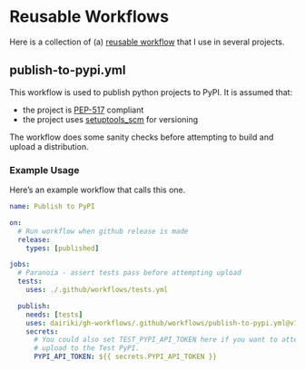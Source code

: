 # Reusable Workflows

Here is a collection of (a) [reusable workflow][] that I use in several projects.

[reusable workflow]: https://docs.github.com/en/actions/using-workflows/reusing-workflows


## publish-to-pypi.yml

This workflow is used to publish python projects to PyPI.  It is assumed that:
- the project is [PEP-517][] compliant
- the project uses [setuptools_scm][setuptools-scm] for versioning

The workflow does some sanity checks before attempting to build and upload
a distribution.

### Example Usage

Here’s an example workflow that calls this one.
```yml
name: Publish to PyPI

on:
  # Run workflow when github release is made
  release:
    types: [published]

jobs:
  # Paranoia - assert tests pass before attempting upload
  tests:
    uses: ./.github/workflows/tests.yml

  publish:
    needs: [tests]
    uses: dairiki/gh-workflows/.github/workflows/publish-to-pypi.yml@v1
    secrets:
      # You could also set TEST_PYPI_API_TOKEN here if you want to attempt
      # upload to the Test PyPI.
      PYPI_API_TOKEN: ${{ secrets.PYPI_API_TOKEN }}
```

[PEP-517]: https://www.python.org/dev/peps/pep-0517/
[setuptools-scm]: https://github.com/pypa/setuptools_scm/

